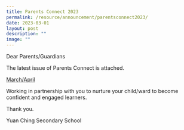 ```yaml
---
title: Parents Connect 2023
permalink: /resource/announcement/parentsconnect2023/
date: 2023-03-01
layout: post
description: ""
image: ""
---
```


Dear Parents/Guardians

The latest issue of Parents Connect is attached. 

[March/April](/files/Parents%20Connect%20Mar-Apr%202023.pdf)

Working in partnership with you to nurture your child/ward to become confident and engaged learners. 

Thank you. 

Yuan Ching Secondary School 
